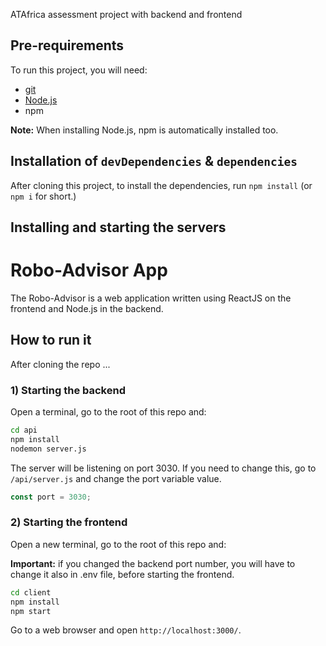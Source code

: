 ATAfrica assessment project with backend and frontend

## Pre-requirements

To run this project, you will need:

- [git](https://git-scm.com/downloads)
- [Node.js](https://nodejs.org/en/)
- npm

**Note:** When installing Node.js, npm is automatically installed too.

## Installation of `devDependencies` & `dependencies`

After cloning this project, to install the dependencies, run `npm install` (or `npm i` for short.)

## Installing and starting the servers

# Robo-Advisor App

The Robo-Advisor is a web application written using ReactJS on the frontend and Node.js in the backend.


## How to run it

After cloning the repo ...

### 1) Starting the backend

Open a terminal, go to the root of this repo and:

```sh
cd api
npm install
nodemon server.js
```

The server will be listening on port 3030. If you need to change this, go to `/api/server.js` and change the port variable value.

```js
const port = 3030;
```

### 2) Starting the frontend

Open a new terminal, go to the root of this repo and:

**Important:** if you changed the backend port number, you will have to change it also in .env file, before starting the frontend.

```sh
cd client
npm install
npm start
```

Go to a web browser and open `http://localhost:3000/`.
